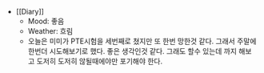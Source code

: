 - [[Diary]]
    - Mood: 좋음
    - Weather: 흐림
    - 오늘은 미미가 PTE시험을 세번째로 쳤지만 또 한번 망한것 같다. 그래서 주말에 한번더 시도해보기로 했다. 좋은 생각인것 같다. 그래도 할수 있는데 까지 해보고 도저히 도저히 않될때에야만 포기해야 한다.
